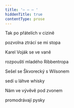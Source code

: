 ```yaml
---
title: '– – – '
hiddenTitle: true
contentType: prose
---
```


Tak po přátelích v cizině

pozvolna ztrácí se mi stopa

Karel Voják se ve vaně

rozpouští mladého Ribbentropa

Sešel se Škvorecký s Wilsonem

sedí u láhve whisky

Nám ve vývěvě pod zvonem

promodrávají pysky
